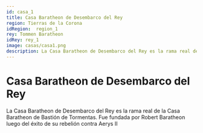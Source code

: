 ```yaml
---
id: casa_1
title: Casa Baratheon de Desembarco del Rey
region: Tierras de la Corona
idRegion:  region_1
rey: Tommen Baratheon
idRey: rey_1
image: casas/casa1.png
description: La Casa Baratheon de Desembarco del Rey es la rama real de la Casa Baratheon de Bastión de Tormentas. Fue fundada por Robert Baratheon luego del éxito de su rebelión contra Aerys II 
---
```


#  Casa Baratheon de Desembarco del Rey

La Casa Baratheon de Desembarco del Rey es la rama real de la Casa Baratheon de Bastión de Tormentas. Fue fundada por Robert Baratheon luego del éxito de su rebelión contra Aerys II 

